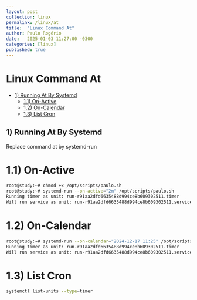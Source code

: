 ```yaml
---
layout: post
collection: linux
permalink: /linux/at
title:  "Linux Command At"
author: Paulo Rogério
date:   2025-01-03 11:27:00 -0300
categories: [linux]
published: true
---
```


# Linux Command At

- [1) Running At By Systemd](#1-running-at-by-systemd)
  - [1.1) On-Active](#11-on-active)
  - [1.2) On-Calendar](#12-on-calendar)
  - [1.3) List Cron](#13-list-cron)

## 1) Running At By Systemd

Replace command at by systemd-run


# 1.1) On-Active

```bash
root@study:~# chmod +x /opt/scripts/paulo.sh
root@study:~# systemd-run --on-active="2m" /opt/scripts/paulo.sh
Running timer as unit: run-r91aa2dfd6635488d994ce8b609302511.timer
Will run service as unit: run-r91aa2dfd6635488d994ce8b609302511.service
```

# 1.2) On-Calendar

```bash
root@study:~# systemd-run --on-calendar="2024-12-17 11:25" /opt/scripts/paulo.sh
Running timer as unit: run-r91aa2dfd6635488d994ce8b609302511.timer
Will run service as unit: run-r91aa2dfd6635488d994ce8b609302511.service
```

# 1.3) List Cron

```bash
systemctl list-units --type=timer
```


